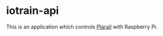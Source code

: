 # iotrain-api

This is an application which controls [Plarail](https://www.takaratomy.co.jp/products/plarail/) with Raspberry Pi.
